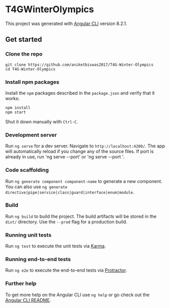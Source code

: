 # T4GWinterOlympics

This project was generated with [Angular CLI](https://github.com/angular/angular-cli) version 8.2.1.

## Get started

### Clone the repo

```shell
git clone https://github.com/aniketbiswas2017/T4G-Winter-Olympics
cd T4G-Winter-Olympics
```

### Install npm packages

Install the `npm` packages described in the `package.json` and verify that it works:

```shell
npm install
npm start
```

Shut it down manually with `Ctrl-C`.

### Development server

Run `ng serve` for a dev server. Navigate to `http://localhost:4200/`. The app will automatically reload if you change any of the source files. If port is already in use, run 'ng serve --port' or 'ng serve --port <port number of your choice>'.

### Code scaffolding

Run `ng generate component component-name` to generate a new component. You can also use `ng generate directive|pipe|service|class|guard|interface|enum|module`.

### Build

Run `ng build` to build the project. The build artifacts will be stored in the `dist/` directory. Use the `--prod` flag for a production build.

### Running unit tests

Run `ng test` to execute the unit tests via [Karma](https://karma-runner.github.io).

### Running end-to-end tests

Run `ng e2e` to execute the end-to-end tests via [Protractor](http://www.protractortest.org/).

### Further help

To get more help on the Angular CLI use `ng help` or go check out the [Angular CLI README](https://github.com/angular/angular-cli/blob/master/README.md).

